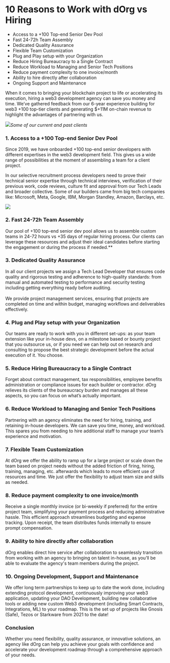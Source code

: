 # **10 Reasons to Work with dOrg vs Hiring**

- Access to a +100 Top-end Senior Dev Pool
- Fast 24-72h Team Assembly
- Dedicated Quality Assurance
- Flexible Team Customization
- Plug and Play setup with your Organization
- Reduce Hiring Bureaucracy to a Single Contract
- Reduce Workload to Managing and Senior Tech Positions
- Reduce payment complexity to one invoice/month
- Ability to hire directly after collaboration
- Ongoing Support and Maintenance

When it comes to bringing your blockchain project to life or accelerating its execution, hiring a web3 development agency can save you money and time. We’ve gathered feedback from our 6-year experience building for web3 +100 top-tier clients and generating $+11M on-chain revenue to highlight the advantages of partnering with us.

![](https://lh7-rt.googleusercontent.com/docsz/AD_4nXe2aEpUizqKo4FvxWNfO9XIbxshjLOOgpWyGqAFnGEvdBA8XQ52I_M4bkaYAheebak7YUud02HkJ86gr09hUhf034BNuDRq9opXeDDJRzv1SNRHrnSchmwZhnVeoZ2OH6bH9VJIDj0ryALWk4VWay7JFJ1p?key=rrro5wccMBlBcvoS3kkuOw)*Some of our current and past clients*

### **1. Access to a +100 Top-end Senior Dev Pool**

Since 2019, we have onboarded +100 top-end senior developers with different expertises in the web3 development field. This gives us a wide range of possibilities at the moment of assembling a team for a client project.

In our selective recruitment process developers need to prove their technical senior expertise through technical interviews, verification of their previous work, code reviews, culture fit and approval from our Tech Leads and broader collective. Some of our builders came from big tech companies like: Microsoft, Meta, Google, IBM, Morgan Standley, Amazon, Barclays, etc.

![](https://lh7-rt.googleusercontent.com/docsz/AD_4nXdWAjXdbmr1OG-oySUvSS009XSKBHTOnH4R_k-AVuuzgeqkA7fyxV3jR2WQ856-YLlQWErlUAJCkR3bfxcDzpqthf0DyjNTjZ3kJa6sOE0G-MmJce0MJgCzLKyZPprSvunZs_ZSSQm3LzcQR1sd4S9YZjN0?key=rrro5wccMBlBcvoS3kkuOw)

### **2. Fast 24-72h Team Assembly** 

Our pool of +100 top-end senior dev pool allows us to assemble custom teams in 24-72 hours vs +35 days of regular hiring process. Our clients can leverage these resources and adjust their ideal candidates before starting the engagement or during the process if needed.**

### **3. Dedicated Quality Assurance** 

In all our client projects we assign a Tech Lead Developer that ensures code quality and rigorous testing and adherence to high-quality standards: from manual and automated testing to performance and security testing including getting everything ready before auditing.  \
\
We provide project management services, ensuring that projects are completed on time and within budget, managing workflows and deliverables effectively. 

### **4. Plug and Play setup with your Organization**

Our teams are ready to work with you in different set-ups: as your team extension like your in-house devs, on a milestone based or bounty project that you outsource us, or if you need we can help out on research and consulting to propose the best strategic development before the actual execution of it. You choose. 

### **5. Reduce Hiring Bureaucracy to a Single Contract** 

Forget about contract management, tax responsibilities, employee benefits administration or compliance issues for each builder or contractor. dOrg relieves its clients of the bureaucracy burden and manages all these aspects, so you can focus on what’s actually important. 

### **6. Reduce Workload to Managing and Senior Tech Positions** 

Partnering with an agency eliminates the need for hiring, training, and retaining in-house developers. We can save you time, money, and workload. This spares you from needing to hire additional staff to manage your team’s experience and motivation.

### **7. Flexible Team Customization**

At dOrg we offer the ability to ramp up for a large project or scale down the team based on project needs without the added friction of firing, hiring, training, managing, etc. afterwards which leads to more efficient use of resources and time. We just offer the flexibility to adjust team size and skills as needed. 

### **8. Reduce payment complexity to one invoice/month** 

Receive a single monthly invoice (or bi-weekly if preferred) for the entire project team, simplifying your payment process and reducing administrative hassle. This efficient approach streamlines budgeting and expense tracking. Upon receipt, the team distributes funds internally to ensure prompt compensation. 

### **9. Ability to hire directly after collaboration**

dOrg enables direct hire service after collaboration to seamlessly transition from working with an agency to bringing on talent in-house, as you’ll be able to evaluate the agency's team members during the project. 

### **10. Ongoing Development, Support and Maintenance**

We offer long term partnerships to keep up to date the work done, including extending protocol development, continuously improving your web3 application, updating your DAO Development, building new collaborative tools or adding new custom Web3 development (including Smart Contracts, Integrations, ML) to your roadmap. This is the set up of projects like Gnosis (Safe), Tezos or Starkware from 2021 to the date!

### **Conclusion**

Whether you need flexibility, quality assurance, or innovative solutions, an agency like dOrg can help you achieve your goals with confidence and accelerate your development roadmap through a comprehensive approach of your needs.
